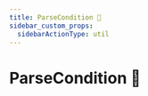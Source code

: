 ```yaml
---
title: ParseCondition 👷
sidebar_custom_props:
  sidebarActionType: util
---
```


# ParseCondition 👷
